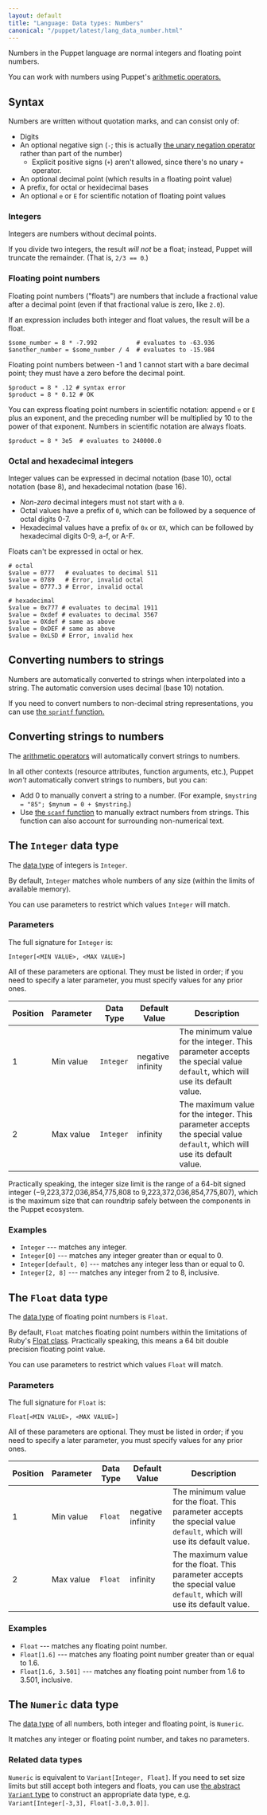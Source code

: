 ```yaml
---
layout: default
title: "Language: Data types: Numbers"
canonical: "/puppet/latest/lang_data_number.html"
---
```


[arithmetic]: ./lang_expressions.html#arithmetic-operators
[data type]: ./lang_data_type.html
[variant]: ./lang_data_abstract.html#variant


Numbers in the Puppet language are normal integers and floating point numbers.

You can work with numbers using Puppet's [arithmetic operators.][arithmetic]

## Syntax

Numbers are written without quotation marks, and can consist only of:

* Digits
* An optional negative sign (`-`; this is actually [the unary negation operator](./lang_expressions.html#subtraction-and-negation) rather than part of the number)
    * Explicit positive signs (`+`) aren't allowed, since there's no unary `+` operator.
* An optional decimal point (which results in a floating point value)
* A prefix, for octal or hexidecimal bases
* An optional `e` or `E` for scientific notation of floating point values

### Integers

Integers are numbers without decimal points.

If you divide two integers, the result _will not_ be a float; instead, Puppet will truncate the remainder. (That is, `2/3 == 0`.)

### Floating point numbers

Floating point numbers ("floats") are numbers that include a fractional value after a decimal point (even if that fractional value is zero, like `2.0`).

If an expression includes both integer and float values, the result will be a float.

``` puppet
$some_number = 8 * -7.992           # evaluates to -63.936
$another_number = $some_number / 4  # evaluates to -15.984
```

Floating point numbers between -1 and 1 cannot start with a bare decimal point; they must have a zero before the decimal point.

``` puppet
$product = 8 * .12 # syntax error
$product = 8 * 0.12 # OK
```

You can express floating point numbers in scientific notation: append `e` or `E` plus an exponent, and the preceding number will be multiplied by 10 to the power of that exponent. Numbers in scientific notation are always floats.

``` puppet
$product = 8 * 3e5  # evaluates to 240000.0
```

### Octal and hexadecimal integers

Integer values can be expressed in decimal notation (base 10), octal notation (base 8), and hexadecimal notation (base 16).

* _Non-zero_ decimal integers must not start with a `0`.
* Octal values have a prefix of `0`, which can be followed by a sequence of octal digits 0-7.
* Hexadecimal values have a prefix of `0x` or `0X`, which can be followed by hexadecimal digits 0-9, a-f, or A-F.

Floats can't be expressed in octal or hex.

``` puppet
# octal
$value = 0777   # evaluates to decimal 511
$value = 0789   # Error, invalid octal
$value = 0777.3 # Error, invalid octal

# hexadecimal
$value = 0x777 # evaluates to decimal 1911
$value = 0xdef # evaluates to decimal 3567
$value = 0Xdef # same as above
$value = 0xDEF # same as above
$value = 0xLSD # Error, invalid hex
```

## Converting numbers to strings

Numbers are automatically converted to strings when interpolated into a string. The automatic conversion uses decimal (base 10) notation.

If you need to convert numbers to non-decimal string representations, you can use [the `sprintf` function.](./function.html#sprintf)

## Converting strings to numbers

The [arithmetic operators][arithmetic] will automatically convert strings to numbers.

In all other contexts (resource attributes, function arguments, etc.), Puppet _won't_ automatically convert strings to numbers, but you can:

* Add 0 to manually convert a string to a number. (For example, `$mystring = "85"; $mynum = 0 + $mystring`.)
* Use [the `scanf` function](./function.html#scanf) to manually extract numbers from strings. This function can also account for surrounding non-numerical text.


## The `Integer` data type

The [data type][] of integers is `Integer`.

By default, `Integer` matches whole numbers of any size (within the limits of available memory).

You can use parameters to restrict which values `Integer` will match.

### Parameters

The full signature for `Integer` is:

    Integer[<MIN VALUE>, <MAX VALUE>]

All of these parameters are optional. They must be listed in order; if you need to specify a later parameter, you must specify values for any prior ones.

Position | Parameter        | Data Type | Default Value | Description
---------| -----------------|-----------|---------------|------------
1 | Min value | `Integer` | negative infinity | The minimum value for the integer. This parameter accepts the special value `default`, which will use its default value.
2 | Max value | `Integer` | infinity | The maximum value for the integer. This parameter accepts the special value `default`, which will use its default value.

Practically speaking, the integer size limit is the range of a 64-bit signed integer (−9,223,372,036,854,775,808 to 9,223,372,036,854,775,807), which is the maximum size that can roundtrip safely between the components in the Puppet ecosystem.

### Examples

* `Integer` --- matches any integer.
* `Integer[0]` --- matches any integer greater than or equal to 0.
* `Integer[default, 0]` --- matches any integer less than or equal to 0.
* `Integer[2, 8]` --- matches any integer from 2 to 8, inclusive.


## The `Float` data type

The [data type][] of floating point numbers is `Float`.

By default, `Float` matches floating point numbers within the limitations of Ruby's [Float class](http://www.ruby-doc.org/core/Float.html). Practically speaking, this means a 64 bit double precision floating point value.

You can use parameters to restrict which values `Float` will match.

### Parameters

The full signature for `Float` is:

    Float[<MIN VALUE>, <MAX VALUE>]

All of these parameters are optional. They must be listed in order; if you need to specify a later parameter, you must specify values for any prior ones.

Position | Parameter        | Data Type | Default Value | Description
---------| -----------------|-----------|---------------|------------
1 | Min value | `Float` | negative infinity | The minimum value for the float. This parameter accepts the special value `default`, which will use its default value.
2 | Max value | `Float` | infinity | The maximum value for the float. This parameter accepts the special value `default`, which will use its default value.


### Examples

* `Float` --- matches any floating point number.
* `Float[1.6]` --- matches any floating point number greater than or equal to 1.6.
* `Float[1.6, 3.501]` --- matches any floating point number from 1.6 to 3.501, inclusive.


## The `Numeric` data type

The [data type][] of all numbers, both integer and floating point, is `Numeric`.

It matches any integer or floating point number, and takes no parameters.


### Related data types

`Numeric` is equivalent to `Variant[Integer, Float]`. If you need to set size limits but still accept both integers and floats, you can use [the abstract `Variant` type][variant] to construct an appropriate data type, e.g. `Variant[Integer[-3,3], Float[-3.0,3.0]]`.
